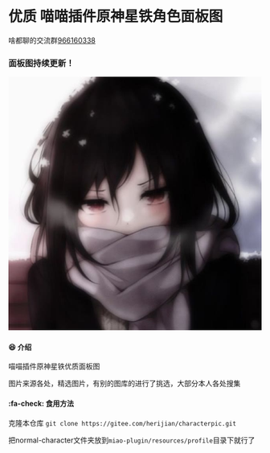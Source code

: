 # 优质 喵喵插件原神星铁角色面板图

啥都聊的交流群[966160338](http://qm.qq.com/cgi-bin/qm/qr?_wv=1027&k=ooET5VU1fRhyRsq4WmcWYetZaiOKH-hm&authKey=vRZfeviXtVT5yHD7OH6SMnXp5LVUP2AByhCA17EFrg6I7oE6oITkINxpUMi4Zk%2Fc&noverify=0&group_code=966160338)

###  面板图持续更新！

![输入图片说明](mmexport1723983455820.jpeg)
####  :satisfied: 介绍
喵喵插件原神星铁优质面板图

图片来源各处，精选图片，有别的图库的进行了挑选，大部分本人各处搜集

####   :fa-check: 食用方法
克隆本仓库
`git clone https://gitee.com/herijian/characterpic.git`

把normal-character文件夹放到`miao-plugin/resources/profile`目录下就行了